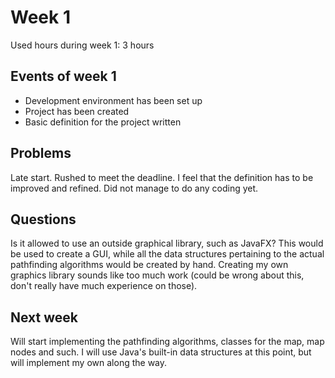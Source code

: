 # Week 1

Used hours during week 1:  3 hours

## Events of week 1
 * Development environment has been set up
 * Project has been created
 * Basic definition for the project written
 
## Problems

Late start. Rushed to meet the deadline. I feel that the definition has to be improved and refined.
Did not manage to do any coding yet.

## Questions

Is it allowed to use an outside graphical library, such as JavaFX? This would be used to create a GUI, while all
the data structures pertaining to the actual pathfinding algorithms would be created by hand. Creating my own
graphics library sounds like too much work (could be wrong about this, don't really have much experience on those).

## Next week

Will start implementing the pathfinding algorithms, classes for the map, map nodes and such. I will use Java's built-in
data structures at this point, but will implement my own along the way.
